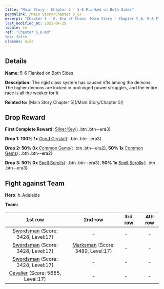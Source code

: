 ```yaml
---
title: "Main Story - Chapter 5 - 5-6 Flanked on Both Sides"
permalink: /Main Story/Chapter 5_6/
excerpt: "Chapter 5 - 6. Era of Chaos  Main Story - Chapter 5_6. 5-6 Flanked on Both Sides"
last_modified_at: 2021-04-25
locale: en
ref: "Chapter 5_6.md"
toc: false
classes: wide
---
```


## Details

 **Name:** 5-6 Flanked on Both Sides

 **Description:** The rigid class system has caused rifts among the demons. The higher demons are locked in prolonged power struggles, and the entire race is all the weaker for it.

 **Related to:** [Main Story Chapter 5](/Main Story/Chapter 5/)

## Drop Reward

 **First Complete Reward:** [Silver Key](/Items/con_693/){: .btn .btn--era3}

 **Drop 1:** **100% 1x** [Good Crystal](/Items/mat_17/){: .btn .btn--era3}

 **Drop 2:** **50% 0x** [Common Gems](/Items/mat_10/){: .btn .btn--era2}, **50% 1x** [Common Gems](/Items/mat_10/){: .btn .btn--era2}

 **Drop 3:** **50% 0x** [Spell Scrolls](/Items/con_694/){: .btn .btn--era3}, **50% 1x** [Spell Scrolls](/Items/con_694/){: .btn .btn--era3}


## Fight against Team
 **Hero:** h_Adelaide

 **Team:**


  | 1st row | 2nd row | 3rd row | 4th row |
  |:----:|:----:|:----|:----:|
  | [Swordsman](/units/Swordsman/) (Score: 3428, Level:17)  | - | - | - |
  | [Swordsman](/units/Swordsman/) (Score: 3428, Level:17)  | [Marksman](/units/Marksman/) (Score: 3489, Level:17)  | - | - |
  | [Swordsman](/units/Swordsman/) (Score: 3428, Level:17)  | - | - | - |
  | [Cavalier](/units/Cavalier/) (Score: 5685, Level:17)  | - | - | - |


